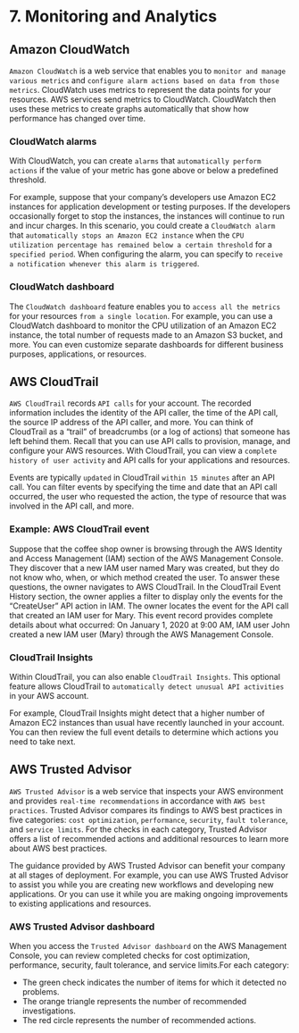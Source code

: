 # 7. Monitoring and Analytics
## Amazon CloudWatch
`Amazon CloudWatch` is a web service that enables you to `monitor and manage various metrics` and `configure alarm actions based on data from those metrics`. CloudWatch uses metrics to represent the data points for your resources. AWS services send metrics to CloudWatch. CloudWatch then uses these metrics to create graphs automatically that show how performance has changed over time. 

### CloudWatch alarms
With CloudWatch, you can create `alarms` that `automatically perform actions` if the value of your metric has gone above or below a predefined threshold. 

For example, suppose that your company’s developers use Amazon EC2 instances for application development or testing purposes. If the developers occasionally forget to stop the instances, the instances will continue to run and incur charges. In this scenario, you could create a `CloudWatch alarm` that `automatically stops an Amazon EC2 instance` when the `CPU utilization percentage has remained below a certain threshold` for a `specified period`. When configuring the alarm, you can specify to `receive a notification whenever this alarm is triggered`.

### CloudWatch dashboard
The `CloudWatch dashboard` feature enables you to `access all the metrics` for your resources `from a single location`. For example, you can use a CloudWatch dashboard to monitor the CPU utilization of an Amazon EC2 instance, the total number of requests made to an Amazon S3 bucket, and more. You can even customize separate dashboards for different business purposes, applications, or resources.

## AWS CloudTrail
`AWS CloudTrail` records `API calls` for your account. The recorded information includes the identity of the API caller, the time of the API call, the source IP address of the API caller, and more. You can think of CloudTrail as a “trail” of breadcrumbs (or a log of actions) that someone has left behind them. Recall that you can use API calls to provision, manage, and configure your AWS resources. With CloudTrail, you can view a `complete history of user activity` and API calls for your applications and resources. 

Events are typically `updated` in CloudTrail `within 15 minutes` after an API call. You can filter events by specifying the time and date that an API call occurred, the user who requested the action, the type of resource that was involved in the API call, and more.

### Example: AWS CloudTrail event
Suppose that the coffee shop owner is browsing through the AWS Identity and Access Management (IAM) section of the AWS Management Console. They discover that a new IAM user named Mary was created, but they do not know who, when, or which method created the user. To answer these questions, the owner navigates to AWS CloudTrail. In the CloudTrail Event History section, the owner applies a filter to display only the events for the “CreateUser” API action in IAM. The owner locates the event for the API call that created an IAM user for Mary. This event record provides complete details about what occurred: On January 1, 2020 at 9:00 AM, IAM user John created a new IAM user (Mary) through the AWS Management Console.

### CloudTrail Insights
Within CloudTrail, you can also enable `CloudTrail Insights`. This optional feature allows CloudTrail to `automatically detect unusual API activities` in your AWS account. 

For example, CloudTrail Insights might detect that a higher number of Amazon EC2 instances than usual have recently launched in your account. You can then review the full event details to determine which actions you need to take next.

## AWS Trusted Advisor
`AWS Trusted Advisor` is a web service that inspects your AWS environment and provides `real-time recommendations` in accordance with `AWS best practices`. Trusted Advisor compares its findings to AWS best practices in five categories: `cost optimization`, `performance`, `security`, `fault tolerance`, and `service limits`. For the checks in each category, Trusted Advisor offers a list of recommended actions and additional resources to learn more about AWS best practices. 

The guidance provided by AWS Trusted Advisor can benefit your company at all stages of deployment. For example, you can use AWS Trusted Advisor to assist you while you are creating new workflows and developing new applications. Or you can use it while you are making ongoing improvements to existing applications and resources.

### AWS Trusted Advisor dashboard
When you access the `Trusted Advisor dashboard` on the AWS Management Console, you can review completed checks for cost optimization, performance, security, fault tolerance, and service limits.For each category:
- The green check indicates the number of items for which it detected no problems.
- The orange triangle represents the number of recommended investigations.
- The red circle represents the number of recommended actions.






















